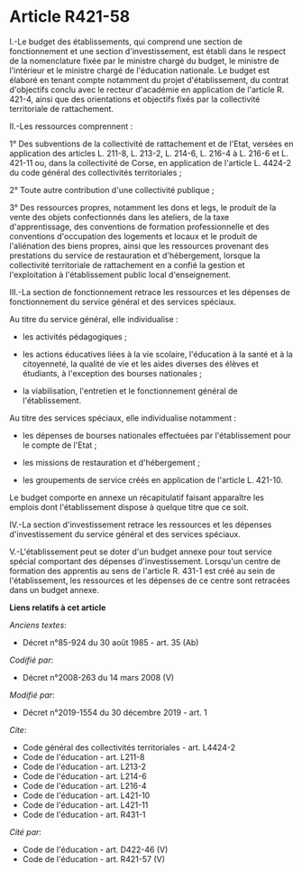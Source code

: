 # Article R421-58

I.-Le budget des établissements, qui comprend une section de fonctionnement et une section d'investissement, est établi dans
le respect de la nomenclature fixée par le ministre chargé du budget, le ministre de l'intérieur et le ministre chargé de
l'éducation nationale. Le budget est élaboré en tenant compte notamment du projet d'établissement, du contrat d'objectifs
conclu avec le recteur d'académie en application de l'article R. 421-4, ainsi que des orientations et objectifs fixés par la
collectivité territoriale de rattachement.

II.-Les ressources comprennent :

1° Des subventions de la collectivité de rattachement et de l'Etat, versées en application des articles L. 211-8, L. 213-2,
L. 214-6, L. 216-4 à L. 216-6 et L. 421-11 ou, dans la collectivité de Corse, en application de l'article L. 4424-2 du code
général des collectivités territoriales ;

2° Toute autre contribution d'une collectivité publique ;

3° Des ressources propres, notamment les dons et legs, le produit de la vente des objets confectionnés dans les ateliers, de
la taxe d'apprentissage, des conventions de formation professionnelle et des conventions d'occupation des logements et locaux
et le produit de l'aliénation des biens propres, ainsi que les ressources provenant des prestations du service de
restauration et d'hébergement, lorsque la collectivité territoriale de rattachement en a confié la gestion et l'exploitation
à l'établissement public local d'enseignement.

III.-La section de fonctionnement retrace les ressources et les dépenses de fonctionnement du service général et des services
spéciaux.

Au titre du service général, elle individualise :

- les activités pédagogiques ;

- les actions éducatives liées à la vie scolaire, l'éducation à la santé et à la citoyenneté, la qualité de vie et les aides
diverses des élèves et étudiants, à l'exception des bourses nationales ;

- la viabilisation, l'entretien et le fonctionnement général de l'établissement.

Au titre des services spéciaux, elle individualise notamment :

- les dépenses de bourses nationales effectuées par l'établissement pour le compte de l'Etat ;

- les missions de restauration et d'hébergement ;

- les groupements de service créés en application de l'article L. 421-10.

Le budget comporte en annexe un récapitulatif faisant apparaître les emplois dont l'établissement dispose à quelque titre que
ce soit.

IV.-La section d'investissement retrace les ressources et les dépenses d'investissement du service général et des services
spéciaux.

V.-L'établissement peut se doter d'un budget annexe pour tout service spécial comportant des dépenses d'investissement.
Lorsqu'un centre de formation des apprentis au sens de l'article R. 431-1 est créé au sein de l'établissement, les ressources
et les dépenses de ce centre sont retracées dans un budget annexe.

**Liens relatifs à cet article**

_Anciens textes_:

  - Décret n°85-924 du 30 août 1985 - art. 35 (Ab)

_Codifié par_:

  - Décret n°2008-263 du 14 mars 2008 (V)

_Modifié par_:

  - Décret n°2019-1554 du 30 décembre 2019 - art. 1

_Cite_:

  - Code général des collectivités territoriales - art. L4424-2
  - Code de l'éducation - art. L211-8
  - Code de l'éducation - art. L213-2
  - Code de l'éducation - art. L214-6
  - Code de l'éducation - art. L216-4
  - Code de l'éducation - art. L421-10
  - Code de l'éducation - art. L421-11
  - Code de l'éducation - art. R431-1

_Cité par_:

  - Code de l'éducation - art. D422-46 (V)
  - Code de l'éducation - art. R421-57 (V)
